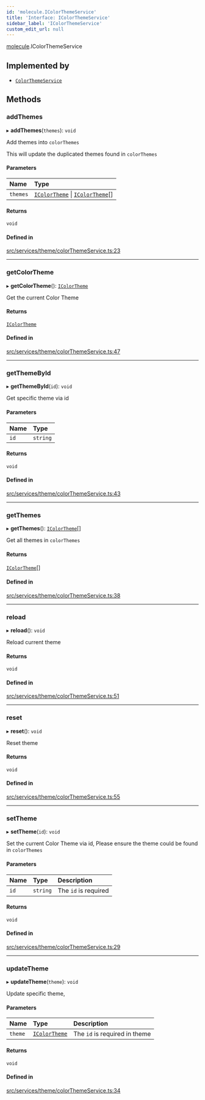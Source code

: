 ```yaml
---
id: 'molecule.IColorThemeService'
title: 'Interface: IColorThemeService'
sidebar_label: 'IColorThemeService'
custom_edit_url: null
---
```


[molecule](../namespaces/molecule).IColorThemeService

## Implemented by

-   [`ColorThemeService`](../classes/molecule.ColorThemeService)

## Methods

### addThemes

▸ **addThemes**(`themes`): `void`

Add themes into `colorThemes`

This will update the duplicated themes found in `colorThemes`

#### Parameters

| Name     | Type                                                                                         |
| :------- | :------------------------------------------------------------------------------------------- |
| `themes` | [`IColorTheme`](molecule.model.IColorTheme) \| [`IColorTheme`](molecule.model.IColorTheme)[] |

#### Returns

`void`

#### Defined in

[src/services/theme/colorThemeService.ts:23](https://github.com/DTStack/molecule/blob/46c80551/src/services/theme/colorThemeService.ts#L23)

---

### getColorTheme

▸ **getColorTheme**(): [`IColorTheme`](molecule.model.IColorTheme)

Get the current Color Theme

#### Returns

[`IColorTheme`](molecule.model.IColorTheme)

#### Defined in

[src/services/theme/colorThemeService.ts:47](https://github.com/DTStack/molecule/blob/46c80551/src/services/theme/colorThemeService.ts#L47)

---

### getThemeById

▸ **getThemeById**(`id`): `void`

Get specific theme via id

#### Parameters

| Name | Type     |
| :--- | :------- |
| `id` | `string` |

#### Returns

`void`

#### Defined in

[src/services/theme/colorThemeService.ts:43](https://github.com/DTStack/molecule/blob/46c80551/src/services/theme/colorThemeService.ts#L43)

---

### getThemes

▸ **getThemes**(): [`IColorTheme`](molecule.model.IColorTheme)[]

Get all themes in `colorThemes`

#### Returns

[`IColorTheme`](molecule.model.IColorTheme)[]

#### Defined in

[src/services/theme/colorThemeService.ts:38](https://github.com/DTStack/molecule/blob/46c80551/src/services/theme/colorThemeService.ts#L38)

---

### reload

▸ **reload**(): `void`

Reload current theme

#### Returns

`void`

#### Defined in

[src/services/theme/colorThemeService.ts:51](https://github.com/DTStack/molecule/blob/46c80551/src/services/theme/colorThemeService.ts#L51)

---

### reset

▸ **reset**(): `void`

Reset theme

#### Returns

`void`

#### Defined in

[src/services/theme/colorThemeService.ts:55](https://github.com/DTStack/molecule/blob/46c80551/src/services/theme/colorThemeService.ts#L55)

---

### setTheme

▸ **setTheme**(`id`): `void`

Set the current Color Theme via id,
Please ensure the theme could be found in `colorThemes`

#### Parameters

| Name | Type     | Description          |
| :--- | :------- | :------------------- |
| `id` | `string` | The `id` is required |

#### Returns

`void`

#### Defined in

[src/services/theme/colorThemeService.ts:29](https://github.com/DTStack/molecule/blob/46c80551/src/services/theme/colorThemeService.ts#L29)

---

### updateTheme

▸ **updateTheme**(`theme`): `void`

Update specific theme,

#### Parameters

| Name    | Type                                        | Description                   |
| :------ | :------------------------------------------ | :---------------------------- |
| `theme` | [`IColorTheme`](molecule.model.IColorTheme) | The `id` is required in theme |

#### Returns

`void`

#### Defined in

[src/services/theme/colorThemeService.ts:34](https://github.com/DTStack/molecule/blob/46c80551/src/services/theme/colorThemeService.ts#L34)
